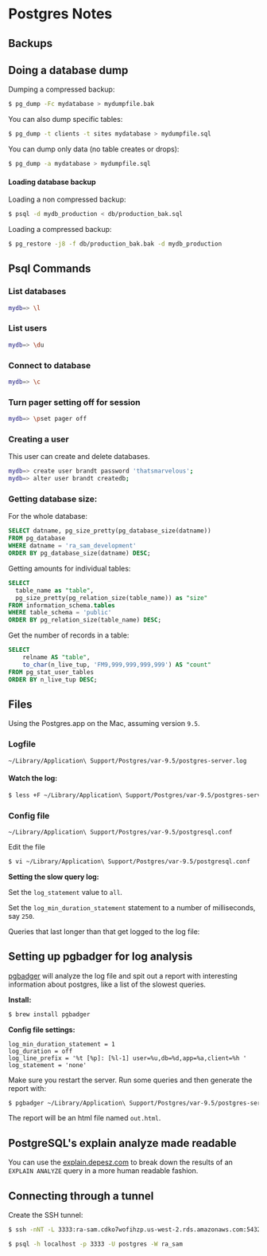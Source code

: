 # Postgres Notes

## Backups

## Doing a database dump

Dumping a compressed backup:

```bash
$ pg_dump -Fc mydatabase > mydumpfile.bak
```

You can also dump specific tables:

```bash
$ pg_dump -t clients -t sites mydatabase > mydumpfile.sql
```

You can dump only data (no table creates or drops):

```bash
$ pg_dump -a mydatabase > mydumpfile.sql
```

#### Loading database backup

Loading a non compressed backup:

```bash
$ psql -d mydb_production < db/production_bak.sql
```
Loading a compressed backup:

```bash
$ pg_restore -j8 -f db/production_bak.bak -d mydb_production
```

## Psql Commands

### List databases

```bash
mydb=> \l
```

### List users

```bash
mydb=> \du
```

### Connect to database

```bash
mydb=> \c
```

### Turn pager setting off for session

```bash
mydb=> \pset pager off
```

### Creating a user

This user can create and delete databases.

```bash
mydb=> create user brandt password 'thatsmarvelous';
mydb=> alter user brandt createdb;
```

### Getting database size:

For the whole database:

```sql
SELECT datname, pg_size_pretty(pg_database_size(datname))
FROM pg_database
WHERE datname = 'ra_sam_development'
ORDER BY pg_database_size(datname) DESC;
```

Getting amounts for individual tables:

```sql
SELECT
  table_name as "table",
  pg_size_pretty(pg_relation_size(table_name)) as "size"
FROM information_schema.tables
WHERE table_schema = 'public'
ORDER BY pg_relation_size(table_name) DESC;
```

Get the number of records in a table:

```sql
SELECT
	relname AS "table",
	to_char(n_live_tup, 'FM9,999,999,999,999') AS "count"
FROM pg_stat_user_tables
ORDER BY n_live_tup DESC;
```

## Files

Using the Postgres.app on the Mac, assuming version `9.5`.

### Logfile

`~/Library/Application\ Support/Postgres/var-9.5/postgres-server.log`

#### Watch the log:

```bash
$ less +F ~/Library/Application\ Support/Postgres/var-9.5/postgres-server.log
```

### Config file

`~/Library/Application\ Support/Postgres/var-9.5/postgresql.conf`

Edit the file

```bash
$ vi ~/Library/Application\ Support/Postgres/var-9.5/postgresql.conf
```

**Setting the slow query log:**

Set the `log_statement` value to `all`.

Set the `log_min_duration_statement` statement to a number of milliseconds, say `250`.  

Queries that last longer than that get logged to the log file:

## Setting up pgbadger for log analysis

[pgbadger](https://github.com/dalibo/pgbadger) will analyze the log file and spit out a report with interesting information about postgres, like a list of the slowest queries.

**Install:**

```bash
$ brew install pgbadger
```

**Config file settings:**

```text
log_min_duration_statement = 1
log_duration = off
log_line_prefix = '%t [%p]: [%l-1] user=%u,db=%d,app=%a,client=%h '
log_statement = 'none'
```

Make sure you restart the server.  Run some queries and then generate the report with:

```bash
$ pgbadger ~/Library/Application\ Support/Postgres/var-9.5/postgres-server.log
```

The report will be an html file named `out.html`.


## PostgreSQL's explain analyze made readable

You can use the [explain.depesz.com](http://explain.depesz.com) to break down the results of an `EXPLAIN ANALYZE` query in a more human readable fashion.


## Connecting through a tunnel

Create the SSH tunnel:

```bash
$ ssh -nNT -L 3333:ra-sam.cdko7wofihzp.us-west-2.rds.amazonaws.com:5432 deploy@w1.rpm
```

```bash
$ psql -h localhost -p 3333 -U postgres -W ra_sam
```

